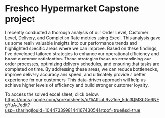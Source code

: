 # Freshco Hypermarket Capstone project

I recently conducted a thorough analysis of our Order Level, Customer Level, Delivery, and Completion Rate metrics using Excel. This analysis gave us some really valuable insights into our performance trends and highlighted specific areas where we can improve. Based on these findings, I've developed tailored strategies to enhance our operational efficiency and boost customer satisfaction. These strategies focus on streamlining our order processes, optimizing delivery schedules, and ensuring that tasks are completed on time. By addressing these areas, we can reduce bottlenecks, improve delivery accuracy and speed, and ultimately provide a better experience for our customers. This data-driven approach will help us achieve higher levels of efficiency and build stronger customer loyalty.

To access the solved excel sheet, click below. 
https://docs.google.com/spreadsheets/d/1iAtfsuL9vz1ne_5dc3QMSbGe6NEgYuAJ/edit?usp=sharing&ouid=104473399814416743054&rtpof=true&sd=true
